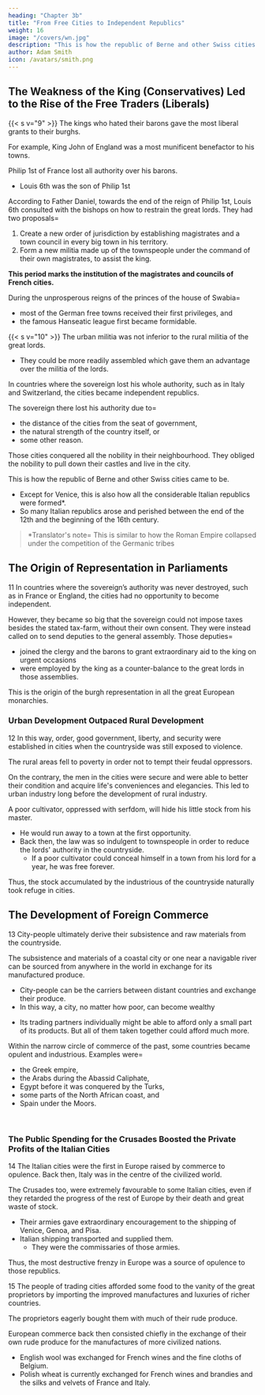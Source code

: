 ```yaml
---
heading: "Chapter 3b"
title: "From Free Cities to Independent Republics"
weight: 16
image: "/covers/wn.jpg"
description: "This is how the republic of Berne and other Swiss cities came to be. Except for Venice, this is also how all the considerable Italian republics were formed"
author: Adam Smith
icon: /avatars/smith.png
---
```



## The Weakness of the King (Conservatives) Led to the Rise of the Free Traders (Liberals)


{{< s v="9" >}} The kings who hated their barons gave the most liberal grants to their burghs.

For example, King John of England was a most munificent benefactor to his towns.

Philip 1st of France lost all authority over his barons.
- Louis 6th was the son of Philip 1st

According to Father Daniel, towards the end of the reign of Philip 1st, Louis 6th consulted with the bishops on how to restrain the great lords. They had two proposals= 

1. Create a new order of jurisdiction by establishing magistrates and a town council in every big town in his territory.
2. Form a new militia made up of the townspeople under the command of their own magistrates, to assist the king.

**This period marks the institution of the magistrates and councils of French cities.**

During the unprosperous reigns of the princes of the house of Swabia= 
- most of the German free towns received their first privileges, and
- the famous Hanseatic league first became formidable.


{{< s v="10" >}} The urban militia was not inferior to the rural militia of the great lords.
- They could be more readily assembled which gave them an advantage over the militia of the lords.

In countries where the sovereign lost his whole authority, such as in Italy and Switzerland, the cities became independent republics.

The sovereign there lost his authority due to= 
- the distance of the cities from the seat of government,
- the natural strength of the country itself, or
- some other reason.
    
Those cities conquered all the nobility in their neighbourhood. They obliged the nobility to pull down their castles and live in the city.

This is how the republic of Berne and other Swiss cities came to be.
- Except for Venice, this is also how all the considerable Italian republics were formed*.
- So many Italian republics arose and perished between the end of the 12th and the beginning of the 16th century.

> *Translator's note=  This is similar to how the Roman Empire collapsed under the competition of the Germanic tribes



## The Origin of Representation in Parliaments

11 In countries where the sovereign’s authority was never destroyed, such as in France or England, the cities had no opportunity to become independent.

However, they became so big that the sovereign could not impose taxes besides the stated tax-farm, without their own consent. They were instead called on to send deputies to the general assembly<!--  of the states of the kingdom -->. Those deputies= 
- joined the clergy and the barons to grant extraordinary aid to the king on urgent occasions
- were employed by the king as a counter-balance to the great lords in those assemblies.

This is the origin of the burgh representation in all the great European monarchies.


### Urban Development Outpaced Rural Development

12 In this way, order, good government, liberty, and security were established in cities when the countryside was still exposed to violence.

The rural areas fell to poverty in order not to tempt their feudal oppressors. 

<!-- men in the countryside were defenceless.
    They naturally contented themselves with their necessary subsistence because acquiring more might tempt their oppressors' injustice. -->

On the contrary, the men in the cities were secure and were able to better their condition and acquire life's conveniences and elegancies. This led to urban industry long before the development of rural industry. 

A poor cultivator, oppressed with serfdom, will hide his little stock from his master.
- He would run away to a town at the first opportunity.
- Back then, the law was so indulgent to townspeople in order to reduce the lords' authority in the countryside.
  - If a poor cultivator could conceal himself in a town from his lord for a year, he was free forever.

Thus, the stock accumulated by the industrious of the countryside naturally took refuge in cities.



## The Development of Foreign Commerce

13 City-people ultimately derive their subsistence and raw materials from the countryside.

The subsistence and materials of a coastal city or one near a navigable river can be sourced from anywhere in the world in exchange for its manufactured produce.
- City-people can be the carriers between distant countries and exchange their produce.
- In this way, a city, no matter how poor, can become wealthy

<!--   and splendour, including= 
    its surrounding areas, and
    all the countries where it trades to. -->
  - Its trading partners individually might be able to afford only a small part of its products. But all of them taken together could afford much more.

Within the narrow circle of commerce of the past, some countries became opulent and industrious. Examples were= 
- the Greek empire,
- the Arabs during the Abassid Caliphate,
- Egypt before it was conquered by the Turks,
- some parts of the North African coast, and
- Spain under the Moors.

<br>

### The Public Spending for the Crusades Boosted the Private Profits of the Italian Cities

14 The Italian cities were the first in Europe raised by commerce to opulence. Back then, Italy was in the centre of the civilized world.

The Crusades too, were extremely favourable to some Italian cities, even if they retarded the progress of the rest of Europe by their death and great waste of stock.
- Their armies gave extraordinary encouragement to the shipping of Venice, Genoa, and Pisa.
- Italian shipping transported and supplied them.
  - They were the commissaries of those armies.

Thus, the most destructive frenzy in Europe was a source of opulence to those republics.


15 The people of trading cities afforded some food to the vanity of the great proprietors by importing the improved manufactures and luxuries of richer countries.

The proprietors eagerly bought them with much of their rude produce.

European commerce back then consisted chiefly in the exchange of their own rude produce for the manufactures of more civilized nations.
- English wool was exchanged for French wines and the fine cloths of Belgium.
- Polish wheat is currently exchanged for French wines and brandies and the silks and velvets of France and Italy. 

